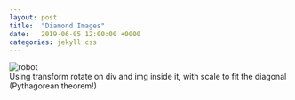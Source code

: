 ```yaml
---
layout: post
title:  "Diamond Images"
date:   2019-06-05 12:00:00 +0000
categories: jekyll css
---
```


<div class="diamond">
  <img src="{{site.baseurl}}/assets/img/ripples.jpg" alt="robot" />
</div>

<caption> Using transform rotate on div and img inside it, with scale to fit the diagonal (Pythagorean theorem!)</caption>
